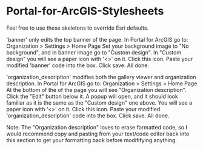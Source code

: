 # Portal-for-ArcGIS-Stylesheets
Feel free to use these skeletons to override Esri defaults.

'banner' only edits the top banner of the page. 
  In Portal for ArcGIS go to: Organization > Settings > Home Page
  Set your background image to "No background", and in banner image go to "Custom design".
  In "Custom design" you will see a paper icon with '<>' on it. Click this icon.
  Paste your modified 'banner' code into the box. Click save. All done.

'organization_description' modifies both the gallery viewer and organization description.
  In Portal for ArcGIS go to: Organization > Settings > Home Page
  At the bottom of the of the page you will see "Organization description". Click the "Edit" button below it.
  A popup will open, and it should look familiar as it is the same as the "Custom design" one above.
  You will see a paper icon with '<>' on it. Click this icon.
  Paste your modified 'organization_description' code into the box. Click save. All done.

Note: The "Organization description" loves to erase formatted code, so I would recommend copy and pasting from your text/code editor back into this section to get your formatting back before modififying anything.
